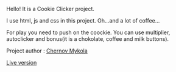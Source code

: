 
Hello! It is a Cookie Clicker project.

I use html, js and css in this project. Oh...and a lot of coffee...

For play you need to push on the coockie. You can use multiplier, autoclicker and bonus(it is a chokolate, coffee and milk buttons).

Project author : [Chernov Mykola](https://github.com/ChernovMykola)

[Live version](https://chernovmykola.github.io/cookie-clicker.github.io/)
